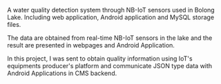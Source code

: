 A water quality detection system through NB-IoT sensors used in Bolong Lake. Including web application, Android application and MySQL storage files.

The data are obtained from real-time NB-IoT sensors in the lake and the result are presented in webpages and Android Application.

In this project, I was sent to obtain quality information using IoT's equipments producer's platform and communicate JSON type data with Android Applications in CMS backend.
